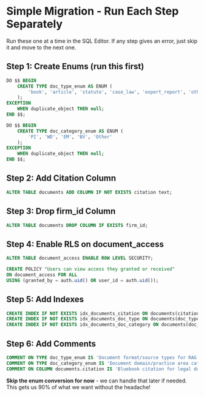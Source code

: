 # Simple Migration - Run Each Step Separately

Run these one at a time in the SQL Editor. If any step gives an error, just skip it and move to the next one.

## Step 1: Create Enums (run this first)
```sql
DO $$ BEGIN
    CREATE TYPE doc_type_enum AS ENUM (
        'book', 'article', 'statute', 'case_law', 'expert_report', 'other'
    );
EXCEPTION
    WHEN duplicate_object THEN null;
END $$;

DO $$ BEGIN
    CREATE TYPE doc_category_enum AS ENUM (
        'PI', 'WD', 'EM', 'BV', 'Other'
    );
EXCEPTION
    WHEN duplicate_object THEN null;
END $$;
```

## Step 2: Add Citation Column
```sql
ALTER TABLE documents ADD COLUMN IF NOT EXISTS citation text;
```

## Step 3: Drop firm_id Column
```sql
ALTER TABLE documents DROP COLUMN IF EXISTS firm_id;
```

## Step 4: Enable RLS on document_access
```sql
ALTER TABLE document_access ENABLE ROW LEVEL SECURITY;

CREATE POLICY "Users can view access they granted or received"
ON document_access FOR ALL
USING (granted_by = auth.uid() OR user_id = auth.uid());
```

## Step 5: Add Indexes
```sql
CREATE INDEX IF NOT EXISTS idx_documents_citation ON documents(citation) WHERE citation IS NOT NULL;
CREATE INDEX IF NOT EXISTS idx_documents_doc_type ON documents(doc_type);
CREATE INDEX IF NOT EXISTS idx_documents_doc_category ON documents(doc_category);
```

## Step 6: Add Comments
```sql
COMMENT ON TYPE doc_type_enum IS 'Document format/source types for RAG system';
COMMENT ON TYPE doc_category_enum IS 'Document domain/practice area categories';
COMMENT ON COLUMN documents.citation IS 'Bluebook citation for legal documents';
```

**Skip the enum conversion for now** - we can handle that later if needed. This gets us 90% of what we want without the headache!
